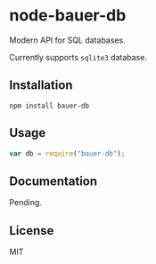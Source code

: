 node-bauer-db
=============

Modern API for SQL databases.

Currently supports `sqlite3` database.

## Installation

```
npm install bauer-db
```

## Usage

```js
var db = require("bauer-db");
```

## Documentation

Pending.

## License

MIT
